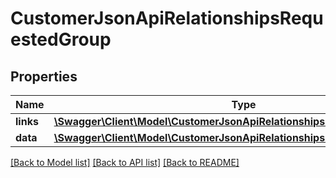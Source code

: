 # CustomerJsonApiRelationshipsRequestedGroup

## Properties
Name | Type | Description | Notes
------------ | ------------- | ------------- | -------------
**links** | [**\Swagger\Client\Model\CustomerJsonApiRelationshipsRequestedGroupLinks**](CustomerJsonApiRelationshipsRequestedGroupLinks.md) |  | [optional] 
**data** | [**\Swagger\Client\Model\CustomerJsonApiRelationshipsRequestedGroupData**](CustomerJsonApiRelationshipsRequestedGroupData.md) |  | [optional] 

[[Back to Model list]](../../README.md#documentation-for-models) [[Back to API list]](../../README.md#documentation-for-api-endpoints) [[Back to README]](../../README.md)

